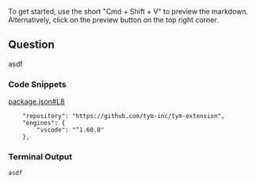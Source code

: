 
To get started, use the short "Cmd + Shift + V" to preview the markdown. Alternatively, click on the preview button on the top right corner.

## Question 
asdf

### Code Snippets

[package.json#L8](package.json#L8)	
````
	"repository": "https://github.com/tym-inc/tym-extension",
	"engines": {
		"vscode": "^1.60.0"
	},

````

### Terminal Output
````
asdf
````
	
